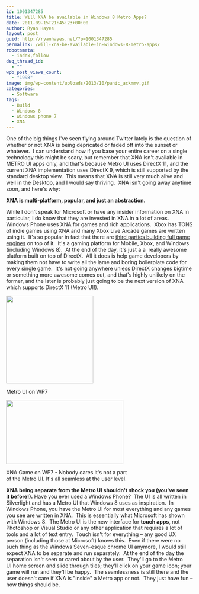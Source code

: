 ```yaml
---
id: 1001347285
title: Will XNA be available in Windows 8 Metro Apps?
date: 2011-09-15T21:45:23+00:00
author: Ryan Hayes
layout: post
guid: http://ryanhayes.net/?p=1001347285
permalink: /will-xna-be-available-in-windows-8-metro-apps/
robotsmeta:
  - index,follow
dsq_thread_id:
  - ""
wpb_post_views_count:
  - "1998"
image: img/wp-content/uploads/2013/10/panic_ackmmv.gif
categories:
  - Software
tags:
  - Build
  - Windows 8
  - windows phone 7
  - XNA
---
```

One of the big things I've seen flying around Twitter lately is the question of whether or not XNA is being depricated or faded off into the sunset or whatever.  I can understand how if you base your entire career on a single technology this might be scary, but remember that XNA isn't available in METRO UI apps only, and that's because Metro UI uses DirectX 11, and the current XNA implementation uses DirectX 9, which is still supported by the standard desktop view.  This means that XNA is still very much alive and well in the Desktop, and I would say thriving.  XNA isn't going away anytime soon, and here's why:<!--more-->

**XNA is multi-platform, popular, and just an abstraction.**

While I don't speak for Microsoft or have any insider information on XNA in particular, I do know that they are invested in XNA in a lot of areas.  Windows Phone uses XNA for games and rich applications.  Xbox has TONS of indie games using XNA and many Xbox Live Arcade games are written using it.  It's so popular in fact that there are [third parties building full game engines](http://www.garagegames.com/products/torque-x) on top of it.  It's a gaming platform for Mobile, Xbox, and Windows (including Windows 8).  At the end of the day, it's just a a  really awesome platform built on top of DirectX.  All it does is help game developers by making them not have to write all the lame and boring boilerplate code for every single game.  It's not going anywhere unless DirectX changes bigtime or something more awesome comes out, and that's highly unlikely on the former, and the later is probably just going to be the next version of XNA which supports DirectX 11 (Metro UI!).

<div style="width: 245px" class="wp-caption alignright">
  <img title="Windows Phone 7 Metro UI" src="http://techiser.comimg/wp-content/uploads/2010/10/Samsung-Focus-Windows-Phone-7.jpg" alt="" width="235" height="237" />
  
  <p class="wp-caption-text">
    Metro UI on WP7
  </p>
</div>

<div style="width: 326px" class="wp-caption alignright">
  <img title="Windows Phone 7 XNA Game" src="http://4.bp.blogspot.com/_RHC2dZOTRJo/THem_fs9wNI/AAAAAAAAAbE/WXZCG8AJUm0/s1600/catapultwars3.png" alt="" width="316" height="173" />
  
  <p class="wp-caption-text">
    XNA Game on WP7 - Nobody cares it's not a part of the Metro UI. It's all seamless at the user level.
  </p>
</div>

**XNA being separate from the Metro UI shouldn't shock you (you've seen it before!).** Have you ever used a Windows Phone?  The UI is all written in Silverlight and has a Metro UI that Windows 8 uses as inspiration.  In Windows Phone, you have the Metro UI for most everything and any games you see are written in XNA.  This is essentially what Microsoft has shown with Windows 8.  The Metro UI is the new interface for **touch apps**, not Photoshop or Visual Studio or any other application that requires a lot of tools and a lot of text entry.  Touch isn't for everything &#8211; any good UX person (including those at Microsoft) knows this.  Even if there were no such thing as the Windows Seven-esque chrome UI anymore, I would still expect XNA to be separate and run separately.  At the end of the day the separation isn't seen or cared about by the user.  They'll go to the Metro UI home screen and slide through tiles; they'll click on your game icon; your game will run and they'll be happy.  The seamlessness is still there and the user doesn't care if XNA is "inside" a Metro app or not.  They just have fun &#8211; how things should be.
